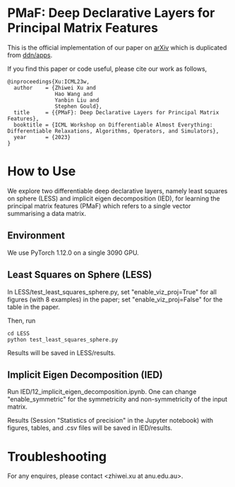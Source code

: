 # **PMaF: Deep Declarative Layers for Principal Matrix Features**
This is the official implementation of our paper on [arXiv](https://arxiv.org/abs/2306.14759) which is duplicated from [ddn/apps](https://github.com/anucvml/ddn/tree/master/apps/PMaF).

If you find this paper or code useful, please cite our work as follows,
```
@inproceedings{Xu:ICML23w,
  author    = {Zhiwei Xu and
               Hao Wang and
               Yanbin Liu and
               Stephen Gould},
  title     = {{PMaF}: Deep Declarative Layers for Principal Matrix Features},
  booktitle = {ICML Workshop on Differentiable Almost Everything: Differentiable Relaxations, Algorithms, Operators, and Simulators},
  year      = {2023}
}
```

# How to Use
We explore two differentiable deep declarative layers, namely least squares on sphere (LESS) and implicit eigen decomposition (IED), for learning the principal matrix features (PMaF) which refers to a single vector summarising a data matrix.

## Environment
We use PyTorch 1.12.0 on a single 3090 GPU.

## Least Squares on Sphere (LESS)
In LESS/test_least_squares_sphere.py, set "enable_viz_proj=True" for all figures (with 8 examples) in the paper;
set "enable_viz_proj=False" for the table in the paper.

Then, run
```
cd LESS
python test_least_squares_sphere.py
```
Results will be saved in LESS/results.

## Implicit Eigen Decomposition (IED)
Run IED/12_implicit_eigen_decomposition.ipynb.
One can change "enable_symmetric" for the symmetricity and non-symmetricity of the input matrix.

Results (Session "Statistics of precision" in the Jupyter notebook) with figures, tables, and .csv files will be saved in IED/results.

# Troubleshooting
For any enquires, please contact <zhiwei.xu at anu.edu.au>.
